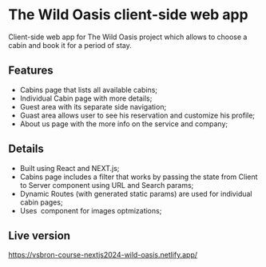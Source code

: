 # The Wild Oasis client-side web app

Client-side web app for The Wild Oasis project which allows to choose a cabin and book it for a period of stay.

## Features

- Cabins page that lists all available cabins;
- Individual Cabin page with more details;
- Guest area with its separate side navigation;
- Guast area allows user to see his reservation and customize his profile;
- About us page with the more info on the service and company;

## Details

- Built using React and NEXT.js;
- Cabins page includes a filter that works by passing the state from Client to Server component using URL and Search params;
- Dynamic Routes (with generated static params) are used for individual cabin pages;
- Uses <Image /> component for images optmizations;

## Live version

https://vsbron-course-nextjs2024-wild-oasis.netlify.app/
